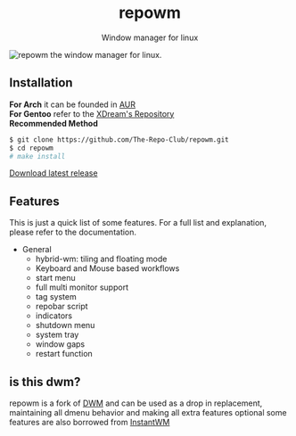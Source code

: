 <div align="center">
    <h1>repowm</h1>
    <p>Window manager for linux</p>
</div>

![repowm the window manager for linux.](https://raw.githubusercontent.com/The-Repo-Club/repowm/main/screenshot.png)

## Installation

**For Arch** it can be founded in [AUR](https://aur.archlinux.org/packages/repowm) \
**For Gentoo** refer to the [XDream's Repository](https://github.com/XDream8/dreamsrepo) \
**Recommended Method**
```sh
$ git clone https://github.com/The-Repo-Club/repowm.git
$ cd repowm
# make install
```

[Download latest release](https://github.com/The-Repo-Club/repowm/releases/)

## Features

This is just a quick list of some features. For a full list and explanation,
please refer to the documentation.

- General
  * hybrid-wm: tiling and floating mode
  * Keyboard and Mouse based workflows
  * start menu
  * full multi monitor support
  * tag system
  * repobar script
  * indicators
  * shutdown menu
  * system tray
  * window gaps
  * restart function


## is this dwm?

repowm is a fork of [DWM](https://dwm.suckless.org) and can be used as a drop in replacement, maintaining all dmenu behavior and making all extra features optional some features are also borrowed from [InstantWM](https://github.com/instantOS/instantWM)
